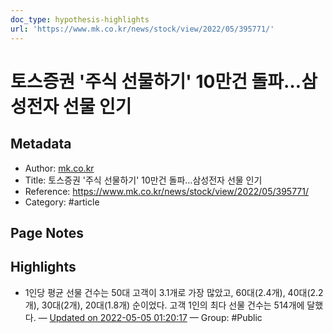 ```yaml
---
doc_type: hypothesis-highlights
url: 'https://www.mk.co.kr/news/stock/view/2022/05/395771/'
---
```


# 토스증권 '주식 선물하기' 10만건 돌파…삼성전자 선물 인기

## Metadata
- Author: [mk.co.kr]()
- Title: 토스증권 '주식 선물하기' 10만건 돌파…삼성전자 선물 인기
- Reference: https://www.mk.co.kr/news/stock/view/2022/05/395771/
- Category: #article

## Page Notes
## Highlights
- 1인당 평균 선물 건수는 50대 고객이 3.1개로 가장 많았고, 60대(2.4개), 40대(2.2개), 30대(2개), 20대(1.8개) 순이었다. 고객 1인의 최다 선물 건수는 514개에 달했다. — [Updated on 2022-05-05 01:20:17](https://hyp.is/FeNWnsvGEeygOpegXmsT4w/www.mk.co.kr/news/stock/view/2022/05/395771/) — Group: #Public



